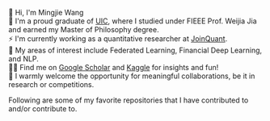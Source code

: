👋 Hi, I'm Mingjie Wang  
💞️ I'm a proud graduate of [UIC](https://www.uic.edu.cn/), where I studied under FIEEE Prof. Weijia Jia and earned my Master of Philosophy degree.  
⚡ I'm currently working as a quantitative researcher at [JoinQuant](https://www.joinquant.com/view/algorithm/fundraising).  
👀 My areas of interest include Federated Learning, Financial Deep Learning, and NLP.  
👩‍💻 Find me on [Google Scholar](https://scholar.google.com.hk/citations?user=CiADs9sAAAAJ&hl=zh-CN) and [Kaggle](https://www.kaggle.com/xiaowangiiiii) for insights and fun!   
👯 I warmly welcome the opportunity for meaningful collaborations, be it in research or competitions.  



<!---
MingjieWang0606/MingjieWang0606 is a ✨ special ✨ repository because its `README.md` (this file) appears on your GitHub profile.
You can click the Preview link to take a look at your changes.
--->
Following are some of my favorite repositories that I have contributed to and/or contribute to.

